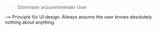> Dümmster anzunehmender User

--> Principle für UI design. Always assume the user knows absolutely nothing about anything.
